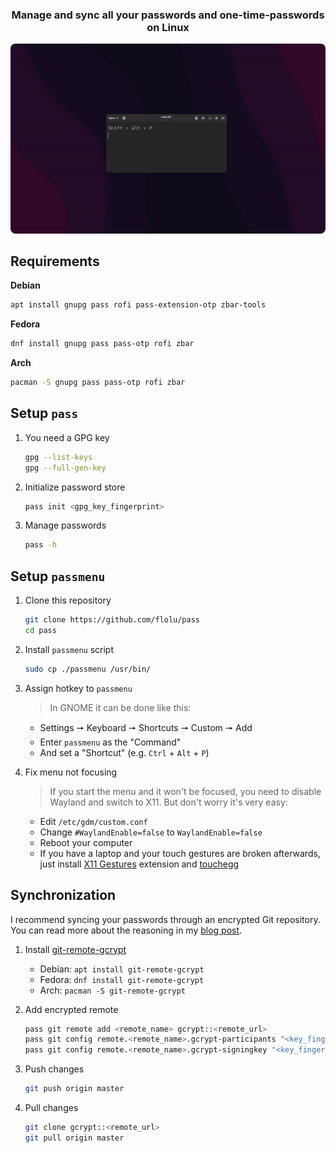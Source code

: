 <div align="center">
  <h3>Manage and sync all your passwords and one-time-passwords on Linux</h3>
  <a href="https://flolu.de/blog/linux-password-manager-and-sync">
    <img width="600px" src="preview.gif" style="border-radius: 0.5rem;" />
  </a>
</div>

## Requirements

**Debian**

```bash
apt install gnupg pass rofi pass-extension-otp zbar-tools
```

**Fedora**

```bash
dnf install gnupg pass pass-otp rofi zbar
```

**Arch**

```bash
pacman -S gnupg pass pass-otp rofi zbar
```

## Setup `pass`

1. You need a GPG key

   ```bash
   gpg --list-keys
   gpg --full-gen-key
   ```

2. Initialize password store

   ```bash
   pass init <gpg_key_fingerprint>
   ```

3. Manage passwords

   ```bash
   pass -h
   ```

## Setup `passmenu`

1. Clone this repository

   ```bash
   git clone https://github.com/flolu/pass
   cd pass
   ```

2. Install `passmenu` script

   ```bash
   sudo cp ./passmenu /usr/bin/
   ```

3. Assign hotkey to `passmenu`

   > In GNOME it can be done like this:

   - Settings 🠖 Keyboard 🠖 Shortcuts 🠖 Custom 🠖 Add
   - Enter `passmenu` as the "Command"
   - And set a "Shortcut" (e.g. `Ctrl` + `Alt` + `P`)

4. Fix menu not focusing

   > If you start the menu and it won't be focused, you need to disable Wayland and switch to X11. But don't worry it's very easy:

   - Edit `/etc/gdm/custom.conf`
   - Change `#WaylandEnable=false` to `WaylandEnable=false`
   - Reboot your computer
   - If you have a laptop and your touch gestures are broken afterwards, just install [X11 Gestures](https://extensions.gnome.org/extension/4033/x11-gestures) extension and [touchegg](https://github.com/JoseExposito/touchegg#installation)

## Synchronization

I recommend syncing your passwords through an encrypted Git repository. You can read more about the reasoning in my [blog post](https://flolu.de/blog/linux-password-manager-and-sync).

1. Install [git-remote-gcrypt](https://spwhitton.name/tech/code/git-remote-gcrypt)

   - Debian: `apt install git-remote-gcrypt`
   - Fedora: `dnf install git-remote-gcrypt`
   - Arch: `pacman -S git-remote-gcrypt`

2. Add encrypted remote

   ```bash
   pass git remote add <remote_name> gcrypt::<remote_url>
   pass git config remote.<remote_name>.gcrypt-participants "<key_fingerprint>"
   pass git config remote.<remote_name>.gcrypt-signingkey "<key_fingerprint>"
   ```

3. Push changes

   ```bash
   git push origin master
   ```

4. Pull changes

   ```bash
   git clone gcrypt::<remote_url>
   git pull origin master
   ```
